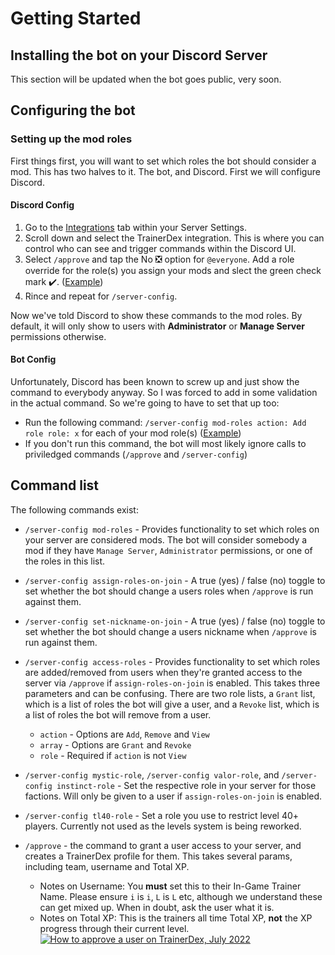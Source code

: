 # Getting Started

## Installing the bot on your Discord Server
<!-- To install the bot in your Discord Server, follow this [link](#). -->
This section will be updated when the bot goes public, very soon.

## Configuring the bot

### Setting up the mod roles
First things first, you will want to set which roles the bot should consider a mod. This has two halves to it. The bot, and Discord. First we will configure Discord.

#### Discord Config
 1) Go to the [Integrations](https://user-images.githubusercontent.com/11667059/181601459-d14db6d5-c756-4a47-8448-c34d3d2c988e.png)
tab within your Server Settings.
 2) Scroll down and select the TrainerDex integration. This is where you can control who can see and trigger commands within the Discord UI. 
 3) Select `/approve` and tap the No ❎ option for `@everyone`. Add a role override for the role(s) you assign your mods and slect the green check mark ✔️. ([Example](https://user-images.githubusercontent.com/11667059/181602221-29e17512-4cc8-4019-84bc-599700a97324.png))
 4) Rince and repeat for `/server-config`.

Now we've told Discord to show these commands to the mod roles. By default, it will only show to users with **Administrator** or **Manage Server** permissions otherwise.

#### Bot Config
Unfortunately, Discord has been known to screw up and just show the command to everybody anyway. So I was forced to add in some validation in the actual command. So we're going to have to set that up too:
  - Run the following command: `/server-config mod-roles action: Add role role: x` for each of your mod role(s) ([Example](https://user-images.githubusercontent.com/11667059/181603960-9317fb4b-8688-47fc-8fba-8582171d7c8c.png))
  - If you don't run this command, the bot will most likely ignore calls to priviledged commands (`/approve` and `/server-config`) 

## Command list

The following commands exist:
- `/server-config mod-roles` - Provides functionality to set which roles on your server are considered mods. The bot will consider somebody a mod if they have `Manage Server`, `Administrator` permissions, or one of the roles in this list.
- `/server-config assign-roles-on-join` - A true (yes) / false (no) toggle to set whether the bot should change a users roles when `/approve` is run against them.
- `/server-config set-nickname-on-join` - A true (yes) / false (no) toggle to set whether the bot should change a users nickname when `/approve` is run against them.

- `/server-config access-roles` - Provides functionality to set which roles are added/removed from users when they're granted access to the server via `/approve` if `assign-roles-on-join` is enabled. This takes three parameters and can be confusing. There are two role lists, a `Grant` list, which is a list of roles the bot will give a user, and a `Revoke` list, which is a list of roles the bot will remove from a user.
  - `action` - Options are `Add`, `Remove` and `View` 
  - `array` - Options are `Grant` and `Revoke`
  - `role` - Required if `action` is not `View`

- `/server-config mystic-role`, `/server-config valor-role`, and `/server-config instinct-role` - Set the respective role in your server for those factions. Will only be given to a user if `assign-roles-on-join` is enabled.

- `/server-config tl40-role` - Set a role you use to restrict level 40+ players. Currently not used as the levels system is being reworked.

- `/approve` - the command to grant a user access to your server, and creates a TrainerDex profile for them. This takes several params, including team, username and Total XP.
  - Notes on Username: You **must** set this to their In-Game Trainer Name. Please ensure `i` is `i`, `L` is `L` etc, although we understand these can get mixed up. When in doubt, ask the user what it is. 
  - Notes on Total XP: This is the trainers all time Total XP, **not** the XP progress through their current level.  
  [![How to approve a user on TrainerDex, July 2022](http://img.youtube.com/vi/KCxtyukXW7w/0.jpg)](http://www.youtube.com/watch?v=KCxtyukXW7w "How to approve a user on TrainerDex, July 2022")
